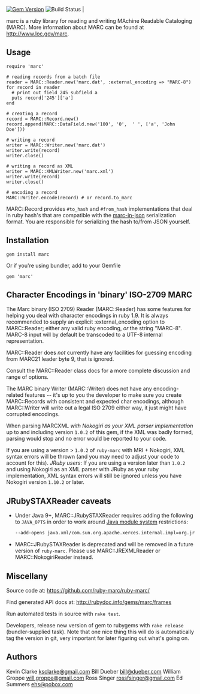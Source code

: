 [![Gem Version](https://badge.fury.io/rb/marc.png)](http://badge.fury.io/rb/marc)
![Build Status](https://github.com/ruby-marc/ruby-marc/workflows/CI/badge.svg) | 

marc is a ruby library for reading and writing MAchine Readable Cataloging
(MARC). More information about MARC can be found at <http://www.loc.gov/marc>.

## Usage 

    require 'marc'
  
    # reading records from a batch file
    reader = MARC::Reader.new('marc.dat', :external_encoding => "MARC-8")
    for record in reader
      # print out field 245 subfield a
      puts record['245']['a']
    end
  
    # creating a record 
    record = MARC::Record.new()
    record.append(MARC::DataField.new('100', '0',  ' ', ['a', 'John Doe']))
  
    # writing a record
    writer = MARC::Writer.new('marc.dat')
    writer.write(record)
    writer.close()
  
    # writing a record as XML
    writer = MARC::XMLWriter.new('marc.xml')
    writer.write(record)
    writer.close()
    
    # encoding a record
    MARC::Writer.encode(record) # or record.to_marc

MARC::Record provides `#to_hash` and `#from_hash` implementations that deal in ruby
hash's that are compatible with the 
[marc-in-json](https://rossfsinger.com/blog/2010/09/a-proposal-to-serialize-marc-in-json/)
serialization format. You are responsible for serializing the hash to/from JSON yourself. 

## Installation

    gem install marc

Or if you're using bundler, add to your Gemfile

    gem 'marc'
    
## Character Encodings in 'binary' ISO-2709 MARC

The Marc binary (ISO 2709) Reader (MARC::Reader) has some features for helping you deal with character encodings in ruby 1.9. It is always recommended to supply an explicit :external_encoding option to MARC::Reader; either any valid ruby encoding, _or_ the string "MARC-8".  MARC-8 input will by default be transcoded to a UTF-8 internal representation.

MARC::Reader does _not_ currently have any facilities for guessing encoding from MARC21 leader byte 9, that is
ignored. 

Consult the MARC::Reader class docs for a more complete discussion and range of options. 

The MARC binary Writer (MARC::Writer) does not have any encoding-related features -- it's up to you the developer to make sure you create MARC::Records with consistent and expected char encodings, although MARC::Writer will write out a legal ISO 2709 either way, it just might have corrupted encodings.

When parsing MARCXML _with Nokogiri as your XML parser implementation_ up to
and including version `1.0.2` of this gem, if the XML was badly formed, parsing
would stop and no error would be reported to your code.  

If you are using a version > `1.0.2` of `ruby-marc` with MRI + Nokogiri, XML
syntax errors will be thrown (and you may need to adjust your code to account
for this).  *JRuby users*: If you are using a version later than `1.0.2` and
using Nokogiri as an XML parser with JRuby as your ruby implementation, XML
syntax errors will still be ignored unless you have Nokogiri version `1.10.2`
or later.

## JRubySTAXReader caveats

- Under Java 9+, MARC::JRubySTAXReader requires adding the following to `JAVA_OPTS`
  in order to work around [Java module system](https://openjdk.java.net/jeps/261) 
  restrictions:

  ```sh
  --add-opens java.xml/com.sun.org.apache.xerces.internal.impl=org.jruby.dist
  ```

- MARC::JRubySTAXReader is deprecated and will be removed in a future version of
  `ruby-marc`. Please use MARC::JREXMLReader or MARC::NokogiriReader instead.

## Miscellany 

Source code at: https://github.com/ruby-marc/ruby-marc/

Find generated API docs at: http://rubydoc.info/gems/marc/frames

Run automated tests in source with `rake test`. 

Developers, release new version of gem to rubygems with `rake release` 
(bundler-supplied task). Note that one nice thing this will do is automatically
tag the version in git, very important for later figuring out what's going on.

## Authors

Kevin Clarke <ksclarke@gmail.com>
Bill Dueber <bill@dueber.com>
William Groppe <will.groppe@gmail.com>
Ross Singer <rossfsinger@gmail.com>
Ed Summers <ehs@pobox.com>

